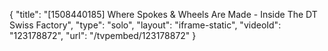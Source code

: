 {
    "title": "[1508440185] Where Spokes & Wheels Are Made - Inside The DT Swiss Factory",
    "type": "solo",
    "layout": "iframe-static",
    "videoId": "123178872",
    "url": "\/tvpembed\/123178872"
}